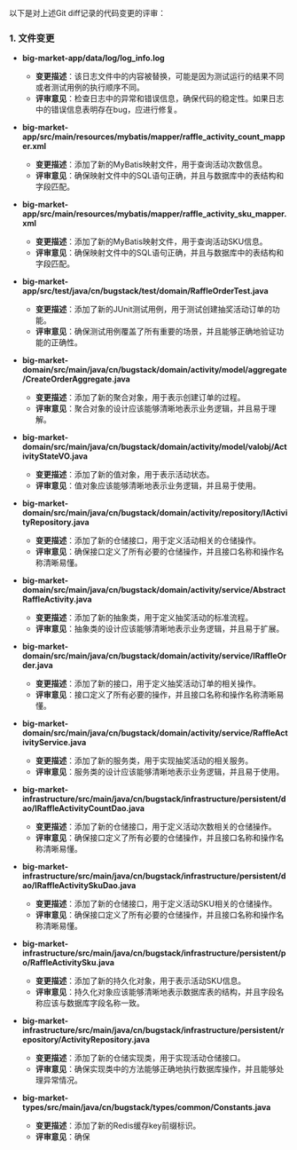 以下是对上述Git diff记录的代码变更的评审：

### 1. 文件变更

- **big-market-app/data/log/log_info.log**
  - **变更描述**：该日志文件中的内容被替换，可能是因为测试运行的结果不同或者测试用例的执行顺序不同。
  - **评审意见**：检查日志中的异常和错误信息，确保代码的稳定性。如果日志中的错误信息表明存在bug，应进行修复。

- **big-market-app/src/main/resources/mybatis/mapper/raffle_activity_count_mapper.xml**
  - **变更描述**：添加了新的MyBatis映射文件，用于查询活动次数信息。
  - **评审意见**：确保映射文件中的SQL语句正确，并且与数据库中的表结构和字段匹配。

- **big-market-app/src/main/resources/mybatis/mapper/raffle_activity_sku_mapper.xml**
  - **变更描述**：添加了新的MyBatis映射文件，用于查询活动SKU信息。
  - **评审意见**：确保映射文件中的SQL语句正确，并且与数据库中的表结构和字段匹配。

- **big-market-app/src/test/java/cn/bugstack/test/domain/RaffleOrderTest.java**
  - **变更描述**：添加了新的JUnit测试用例，用于测试创建抽奖活动订单的功能。
  - **评审意见**：确保测试用例覆盖了所有重要的场景，并且能够正确地验证功能的正确性。

- **big-market-domain/src/main/java/cn/bugstack/domain/activity/model/aggregate/CreateOrderAggregate.java**
  - **变更描述**：添加了新的聚合对象，用于表示创建订单的过程。
  - **评审意见**：聚合对象的设计应该能够清晰地表示业务逻辑，并且易于理解。

- **big-market-domain/src/main/java/cn/bugstack/domain/activity/model/valobj/ActivityStateVO.java**
  - **变更描述**：添加了新的值对象，用于表示活动状态。
  - **评审意见**：值对象应该能够清晰地表示业务逻辑，并且易于使用。

- **big-market-domain/src/main/java/cn/bugstack/domain/activity/repository/IActivityRepository.java**
  - **变更描述**：添加了新的仓储接口，用于定义活动相关的仓储操作。
  - **评审意见**：确保接口定义了所有必要的仓储操作，并且接口名称和操作名称清晰易懂。

- **big-market-domain/src/main/java/cn/bugstack/domain/activity/service/AbstractRaffleActivity.java**
  - **变更描述**：添加了新的抽象类，用于定义抽奖活动的标准流程。
  - **评审意见**：抽象类的设计应该能够清晰地表示业务逻辑，并且易于扩展。

- **big-market-domain/src/main/java/cn/bugstack/domain/activity/service/IRaffleOrder.java**
  - **变更描述**：添加了新的接口，用于定义抽奖活动订单的相关操作。
  - **评审意见**：接口定义了所有必要的操作，并且接口名称和操作名称清晰易懂。

- **big-market-domain/src/main/java/cn/bugstack/domain/activity/service/RaffleActivityService.java**
  - **变更描述**：添加了新的服务类，用于实现抽奖活动的相关服务。
  - **评审意见**：服务类的设计应该能够清晰地表示业务逻辑，并且易于使用。

- **big-market-infrastructure/src/main/java/cn/bugstack/infrastructure/persistent/dao/IRaffleActivityCountDao.java**
  - **变更描述**：添加了新的仓储接口，用于定义活动次数相关的仓储操作。
  - **评审意见**：确保接口定义了所有必要的仓储操作，并且接口名称和操作名称清晰易懂。

- **big-market-infrastructure/src/main/java/cn/bugstack/infrastructure/persistent/dao/IRaffleActivitySkuDao.java**
  - **变更描述**：添加了新的仓储接口，用于定义活动SKU相关的仓储操作。
  - **评审意见**：确保接口定义了所有必要的仓储操作，并且接口名称和操作名称清晰易懂。

- **big-market-infrastructure/src/main/java/cn/bugstack/infrastructure/persistent/po/RaffleActivitySku.java**
  - **变更描述**：添加了新的持久化对象，用于表示活动SKU信息。
  - **评审意见**：持久化对象应该能够清晰地表示数据库表的结构，并且字段名称应该与数据库字段名称一致。

- **big-market-infrastructure/src/main/java/cn/bugstack/infrastructure/persistent/repository/ActivityRepository.java**
  - **变更描述**：添加了新的仓储实现类，用于实现活动仓储接口。
  - **评审意见**：确保实现类中的方法能够正确地执行数据库操作，并且能够处理异常情况。

- **big-market-types/src/main/java/cn/bugstack/types/common/Constants.java**
  - **变更描述**：添加了新的Redis缓存key前缀标识。
  - **评审意见**：确保
